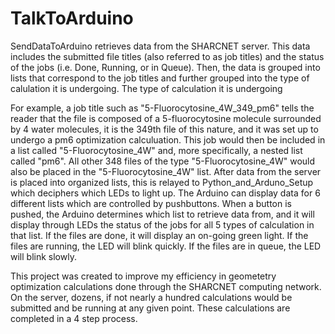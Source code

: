 # TalkToArduino
SendDataToArduino retrieves data from the SHARCNET server. This data includes the submitted file titles (also referred to as job titles) and the status of the jobs (i.e. Done, Running, or in Queue). Then, the data is grouped into lists that correspond to the job titles and further grouped into the type of calulation it is undergoing. The type of calculation it is undergoing 

For example, a job title such as "5-Fluorocytosine_4W_349_pm6" tells the reader that the file is composed of a 5-fluorocytosine molecule surrounded by 4 water molecules, it is the 349th file of this nature, and it was set up to undergo a pm6 optimization calculuation. This job would then be included in a list called "5-Fluorocytosine_4W" and, more specifically, a nested list called "pm6". All other 348 files of the type "5-Fluorocytosine_4W" would also be placed in the "5-Fluorocytosine_4W" list. After data from the server is placed into organized lists, this is relayed to Python_and_Arduno_Setup which deciphers which LEDs to light up. The Arduino can display data for 6 different lists which are controlled by pushbuttons. When a button is pushed, the Arduino determines which list to retrieve data from, and it will display through LEDs the status of the jobs for all 5 types of calculation in that list. If the files are done, it will display an on-going green light. If the files are running, the LED will blink quickly. If the files are in queue, the LED will blink slowly. 

This project was created to improve my efficiency in geometetry optimization calculations done through the SHARCNET computing network. On the server, dozens, if not nearly a hundred calculations would be submitted and be running at any given point. These calculations are completed in a 4 step process. 
